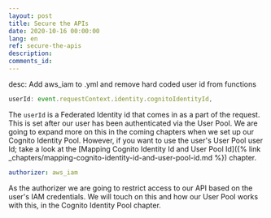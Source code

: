 ```yaml
---
layout: post
title: Secure the APIs
date: 2020-10-16 00:00:00
lang: en 
ref: secure-the-apis
description: 
comments_id: 
---
```


desc: Add aws_iam to .yml and remove hard coded user id from functions

``` javascript
userId: event.requestContext.identity.cognitoIdentityId,
```

The `userId` is a Federated Identity id that comes in as a part of the request. This is set after our user has been authenticated via the User Pool. We are going to expand more on this in the coming chapters when we set up our Cognito Identity Pool. However, if you want to use the user's User Pool user Id; take a look at the [Mapping Cognito Identity Id and User Pool Id]({% link _chapters/mapping-cognito-identity-id-and-user-pool-id.md %}) chapter.


``` yml
authorizer: aws_iam
```

As the authorizer we are going to restrict access to our API based on the user's IAM credentials. We will touch on this and how our User Pool works with this, in the Cognito Identity Pool chapter.

